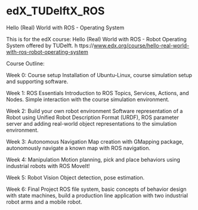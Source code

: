 # edX_TUDelftX_ROS

Hello (Real) World with ROS - Operating System

This is for the edX course: Hello (Real) World with ROS - Robot Operating System offered by TUDelft. h
ttps://www.edx.org/course/hello-real-world-with-ros-robot-operating-system

Course Outline: 

Week 0: Course setup
Installation of Ubuntu-Linux, course simulation setup and supporting software.

Week 1: ROS Essentials
Introduction to ROS Topics, Services, Actions, and Nodes. Simple interaction with the course simulation environment.

Week 2: Build your own robot environment
Software representation of a Robot using Unified Robot Description Format (URDF), ROS parameter server and adding real-world object representations to the simulation environment.

Week 3: Autonomous Navigation
Map creation with GMapping package, autonomously navigate a known map with ROS navigation.

Week 4: Manipulation
Motion planning, pick and place behaviors using industrial robots with ROS MoveIt!

Week 5: Robot Vision
Object detection, pose estimation.

Week 6: Final Project
ROS file system, basic concepts of behavior design with state machines, build a production line application with two industrial robot arms and a mobile robot.
